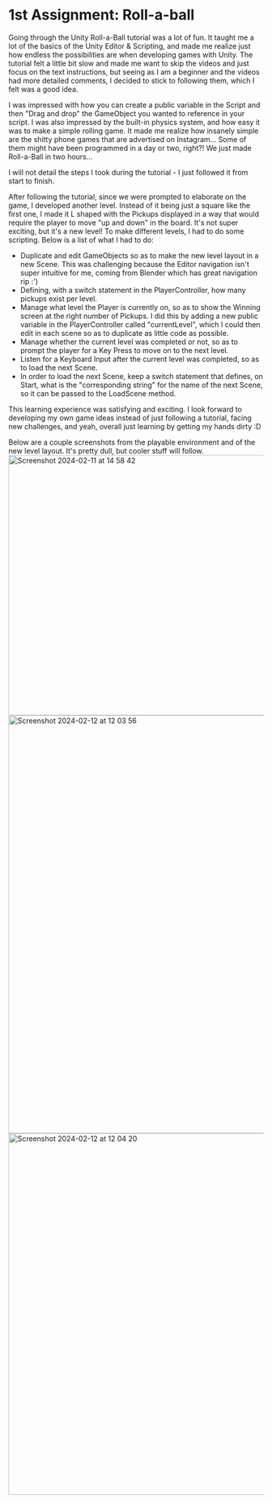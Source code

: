 # 1st Assignment: Roll-a-ball

Going through the Unity Roll-a-Ball tutorial was a lot of fun. It taught me a lot of the basics of the Unity Editor & Scripting, and made me realize just how endless the possibilities are when developing games with Unity. The tutorial felt a little bit slow and made me want to skip the videos and just focus on the text instructions, but seeing as I am a beginner and the videos had more detailed comments, I decided to stick to following them, which I felt was a good idea.

I was impressed with how you can create a public variable in the Script and then "Drag and drop" the GameObject you wanted to reference in your script. I was also impressed by the built-in physics system, and how easy it was to make a simple rolling game. It made me realize how insanely simple are the shitty phone games that are advertised on Instagram... Some of them might have been programmed in a day or two, right?! We just made Roll-a-Ball in two hours...

I will not detail the steps I took during the tutorial - I just followed it from start to finish.

After following the tutorial, since we were prompted to elaborate on the game, I developed another level. Instead of it being just a square like the first one, I made it L shaped with the Pickups displayed in a way that would require the player to move "up and down" in the board. It's not super exciting, but it's a new level! To make different levels, I had to do some scripting. Below is a list of what I had to do:

- Duplicate and edit GameObjects so as to make the new level layout in a new Scene. This was challenging because the Editor navigation isn't super intuitive for me, coming from Blender which has great navigation rip :')
- Defining, with a switch statement in the PlayerController, how many pickups exist per level.
- Manage what level the Player is currently on, so as to show the Winning screen at the right number of Pickups. I did this by adding a new public variable in the PlayerController called "currentLevel", which I could then edit in each scene so as to duplicate as little code as possible.
- Manage whether the current level was completed or not, so as to prompt the player for a Key Press to move on to the next level.
- Listen for a Keyboard Input after the current level was completed, so as to load the next Scene.
- In order to load the next Scene, keep a switch statement that defines, on Start, what is the "corresponding string" for the name of the next Scene, so it can be passed to the LoadScene method.

This learning experience was satisfying and exciting. I look forward to developing my own game ideas instead of just following a tutorial, facing new challenges, and yeah, overall just learning by getting my hands dirty :D

Below are a couple screenshots from the playable environment and of the new level layout. It's pretty dull, but cooler stuff will follow.
<img width="513" alt="Screenshot 2024-02-11 at 14 58 42" src="https://github.com/laurarebelo/GMD1/assets/91252082/9db17a05-573f-4684-81be-5192ed5b7bdb">
<img width="824" alt="Screenshot 2024-02-12 at 12 03 56" src="https://github.com/laurarebelo/GMD1/assets/91252082/a2a75872-e77f-4630-8e70-dbd9b7742cc6">
<img width="713" alt="Screenshot 2024-02-12 at 12 04 20" src="https://github.com/laurarebelo/GMD1/assets/91252082/c5f087ea-a323-4dc3-a7e0-e59ba17e6dab">


